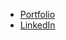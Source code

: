 * [Portfolio](https://gobrien06.github.io)
* [LinkedIn](https://www.linkedin.com/in/gabrielle-o-580986174/)
